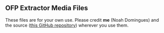 ## OFP Extractor Media Files

These files are for your own use. Please credit **me** (Noah Domingues) and the source ([this GitHub repository](https://github.com/NoahDomingues/OFP-Extractor)) wherever you use them.
